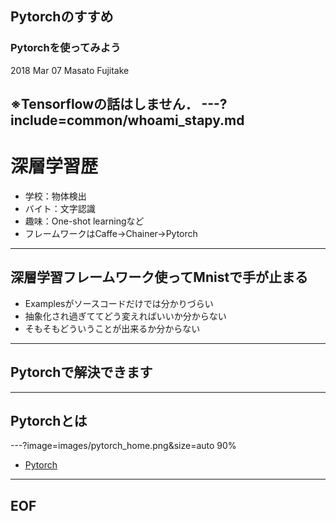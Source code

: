 ## Pytorchのすすめ

### Pytorchを使ってみよう

2018 Mar 07 
Masato Fujitake

※Tensorflowの話はしません．
---?include=common/whoami_stapy.md
---
# 深層学習歴
- 学校：物体検出
- バイト：文字認識
- 趣味：One-shot learningなど
- フレームワークはCaffe→Chainer→Pytorch

---
## 深層学習フレームワーク使ってMnistで手が止まる

- Examplesがソースコードだけでは分かりづらい
- 抽象化され過ぎててどう変えればいいか分からない
- そもそもどういうことが出来るか分からない

---
## Pytorchで解決できます

---

## Pytorchとは
---?image=images/pytorch_home.png&size=auto 90%
- [Pytorch](http://pytorch.org/)

---
## EOF
